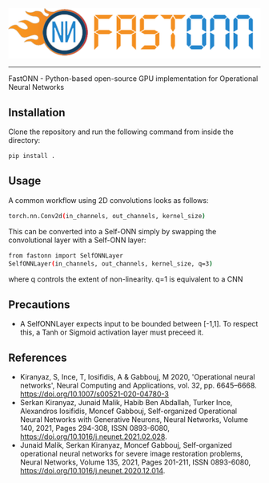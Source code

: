 <p align="center"><img src='logo_github.png' /></p>

_______

FastONN - Python-based open-source GPU implementation for Operational Neural Networks

## Installation
Clone the repository and run the following command from inside the directory:
```bash
pip install .
```

## Usage
A common workflow using 2D convolutions looks as follows:
```bash
torch.nn.Conv2d(in_channels, out_channels, kernel_size)
```

This can be converted into a Self-ONN simply by swapping the convolutional layer with a Self-ONN layer:
```bash
from fastonn import SelfONNLayer
SelfONNLayer(in_channels, out_channels, kernel_size, q=3)
```
where q controls the extent of non-linearity. q=1 is equivalent to a CNN

## Precautions
- A SelfONNLayer expects input to be bounded between [-1,1]. To respect this, a Tanh or Sigmoid activation layer must preceed it.

## References
- Kiranyaz, S, Ince, T, Iosifidis, A & Gabbouj, M 2020, 'Operational neural networks', Neural Computing and Applications, vol. 32, pp. 6645–6668. https://doi.org/10.1007/s00521-020-04780-3
- Serkan Kiranyaz, Junaid Malik, Habib Ben Abdallah, Turker Ince, Alexandros Iosifidis, Moncef Gabbouj, Self-organized Operational Neural Networks with Generative Neurons, Neural Networks, Volume 140, 2021, Pages 294-308, ISSN 0893-6080, https://doi.org/10.1016/j.neunet.2021.02.028.
- Junaid Malik, Serkan Kiranyaz, Moncef Gabbouj,
Self-organized operational neural networks for severe image restoration problems, Neural Networks, Volume 135, 2021, Pages 201-211, ISSN 0893-6080, https://doi.org/10.1016/j.neunet.2020.12.014.
